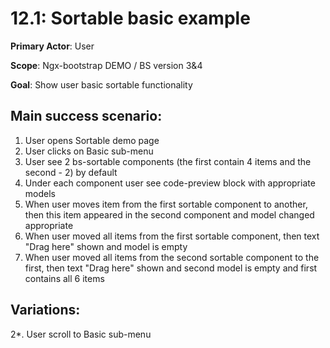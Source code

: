 12.1: Sortable basic example
=============================
**Primary Actor**: User

**Scope**: Ngx-bootstrap DEMO / BS version 3&4

**Goal**: Show user basic sortable functionality

Main success scenario:
----------------------
1. User opens Sortable demo page
2. User clicks on Basic sub-menu
3. User see 2 bs-sortable components (the first contain 4 items and the second - 2) by default
4. Under each component user see code-preview block with appropriate models
5. When user moves item from the first sortable component to another, then this item appeared in the second component and model changed appropriate
6. When user moved all items from the first sortable component, then text "Drag here" shown and model is empty
7. When user moved all items from the second sortable component to the first, then text "Drag here" shown and second model is empty and first contains all 6 items

Variations:
-----------
2*. User scroll to Basic sub-menu
